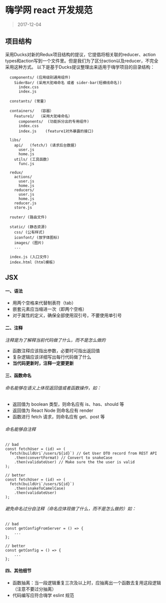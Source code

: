 嗨学网 react 开发规范
===

> 2017-12-04

## 项目结构

采用Ducks对新的Redux项目结构的提议，它提倡将相关联的reducer、action types和action写到一个文件里。但是我们为了区分action以及reducer，不完全采用这种方式。 以下是基于Ducks提议整理出来适用于嗨学项目的目录结构：
```       
  components/ (应用级别通用组件)
    SiderBar/ (采用大驼峰命名 或者 sider-bar(短横线命名))
      index.css
      index.js

  constants/ (常量)

  containers/  （容器）
    Feature1/  （采用大驼峰命名）
      components/  (功能拆分出的专用组件)
      index.css
      index.js    (feature1对外暴露的接口)

  libs/
    api/   (fetch/) (请求后台数据)
      user.js
      home.js
    utils/ (工具函数)
      func.js

  redux/
    actions/
      user.js
      home.js
    reducers/
      user.js
      home.js
    reducer.js
    store.js

  router/ (路由文件)

  static/ (静态资源)
    css/ (公有样式)
    iconfont/ (放字体图标)
    images/ (图片)
    ...

  index.js (入口文件)
  index.html (html模板)
```

## JSX

#### 一、语法

* 用两个空格来代替制表符（tab）
* 嵌套元素应当缩进一次（即两个空格）
* 对于属性的定义，确保全部使用双引号，不要使用单引号

#### 二、注释

*注释是为了解释当前代码做了什么，而不是怎么做的*

* 函数注释应该指出参数，必要时可指出返回值
* 复杂逻辑应该详细写出每行代码做了什么
* **当代码更新时，注释一定要更新**

#### 三、函数命名
###### 命名能够在语义上体现返回值或者函数操作，如：

* 返回值为 boolean 类型，则命名应有 is、has、should 等
* 返回值为 React Node 则命名应有 render
* 函数进行 fetch 请求，则命名应有 get、post 等

###### 命名能够自注释
```
// bad
const fetchUser = (id) => (
  fetch(buildUri`/users/${id}`) // Get User DTO record from REST API
    .then(convertFormat) // Convert to snakeCase
    .then(validateUser) // Make sure the the user is valid
); 

// better
const fetchUser = (id) => (
  fetch(buildUri`/users/${id}`)
    .then(snakeToCamelCase)
    .then(validateUser)
); 
```

###### 避免命名过分自注释（命名应体现做了什么，而不是怎么做的）如：
```
// bad
const getConfigFromServer = () => {
    ...
};

// better
const getConfig = () => {
    ...
};
```

#### 四、其他细节

* 函数抽离：当一段逻辑重复三次及以上时，应抽离出一个函数去复用这段逻辑（注意不要过分抽离）
* 代码编写应符合嗨学 eslint 规范